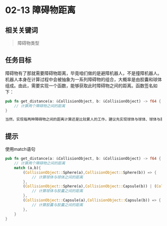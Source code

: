 # 02-13 障碍物距离

## 相关关键词

> 障碍物类型

## 任务目标

障碍物有了那就需要障碍物距离，毕竟咱们做的是避障机器人，不是撞障机器人。
机器人本身在计算过程中会被抽象为一系列障碍物的组合，大概率是由胶囊和球体组成。由此，需要实现一个函数，能够获取此时障碍物之间的距离。函数签名如下：

```rust
pub fn get_distance(a: &CollisionObject, b: &CollisionObject) -> f64 {
    // 计算两个障碍物之间的距离
}

当然，实现每两种障碍物之间的距离计算还是比较累人的工作，建议先实现球体与球体、球体与胶囊、胶囊与胶囊之间的距离计算。
```

## 提示

使用match语句

```rust
pub fn get_distance(a: &CollisionObject, b: &CollisionObject) -> f64 {
    // 计算两个障碍物之间的距离
    match (a,b){
        (CollisionObject::Sphere(a),CollisionObject::Sphere(b)) => {
            // 计算球体与球体之间的距离
        },
        (CollisionObject::Sphere(a),CollisionObject::Capsule(b)) | (CollisionObject::Capsule(b),CollisionObject::Sphere(a))=> {
            // 计算球体与胶囊之间的距离
        },
        (CollisionObject::Capsule(a),CollisionObject::Capsule(b)) => {
            // 计算胶囊与胶囊之间的距离
        },
    }
}
```

